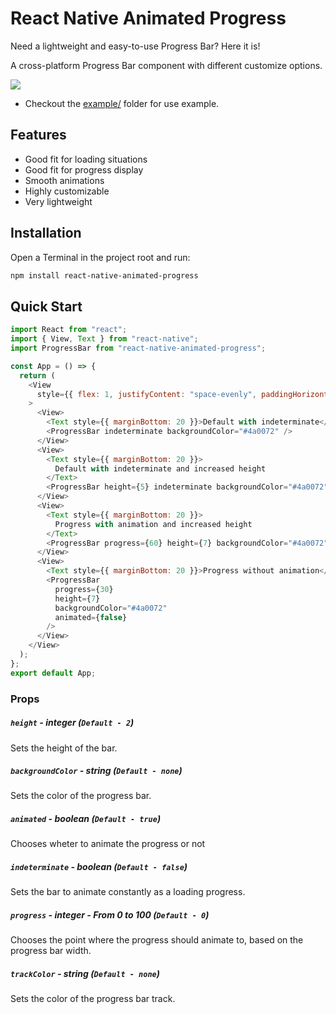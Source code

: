 # React Native Animated Progress

Need a lightweight and easy-to-use Progress Bar? Here it is!

A cross-platform Progress Bar component with different customize options.

![](example.gif)

- Checkout the [example/](https://github.com/kcotias/react-native-animated-progress/tree/master/examples) folder for use example.

## Features

- Good fit for loading situations
- Good fit for progress display
- Smooth animations
- Highly customizable
- Very lightweight

## Installation

Open a Terminal in the project root and run:

```sh
npm install react-native-animated-progress
```

## Quick Start

```js
import React from "react";
import { View, Text } from "react-native";
import ProgressBar from "react-native-animated-progress";

const App = () => {
  return (
    <View
      style={{ flex: 1, justifyContent: "space-evenly", paddingHorizontal: 16 }}
    >
      <View>
        <Text style={{ marginBottom: 20 }}>Default with indeterminate</Text>
        <ProgressBar indeterminate backgroundColor="#4a0072" />
      </View>
      <View>
        <Text style={{ marginBottom: 20 }}>
          Default with indeterminate and increased height
        </Text>
        <ProgressBar height={5} indeterminate backgroundColor="#4a0072" />
      </View>
      <View>
        <Text style={{ marginBottom: 20 }}>
          Progress with animation and increased height
        </Text>
        <ProgressBar progress={60} height={7} backgroundColor="#4a0072" />
      </View>
      <View>
        <Text style={{ marginBottom: 20 }}>Progress without animation</Text>
        <ProgressBar
          progress={30}
          height={7}
          backgroundColor="#4a0072"
          animated={false}
        />
      </View>
    </View>
  );
};
export default App;
```

### Props

##### `height` - integer (`Default - 2`)

Sets the height of the bar.

##### `backgroundColor` - string (`Default - none`)

Sets the color of the progress bar.

##### `animated` - boolean (`Default - true`)

Chooses wheter to animate the progress or not

##### `indeterminate` - boolean (`Default - false`)

Sets the bar to animate constantly as a loading progress.

##### `progress` - integer - From 0 to 100 (`Default - 0`)

Chooses the point where the progress should animate to, based on the progress bar width.

##### `trackColor` - string (`Default - none`)

Sets the color of the progress bar track.
